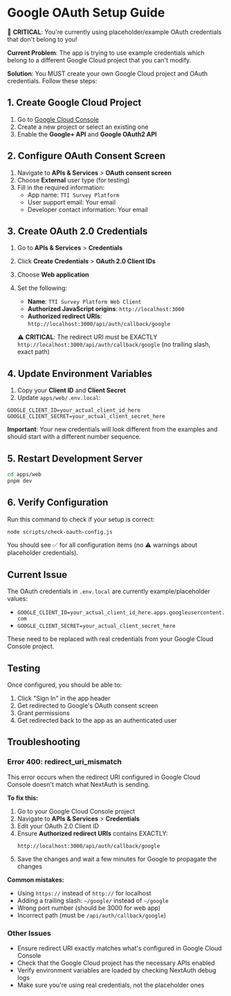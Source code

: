 # Google OAuth Setup Guide

🚨 **CRITICAL**: You're currently using placeholder/example OAuth credentials that don't belong to you!

**Current Problem**: The app is trying to use example credentials which belong to a different Google Cloud project that you can't modify.

**Solution**: You MUST create your own Google Cloud project and OAuth credentials. Follow these steps:

## 1. Create Google Cloud Project

1. Go to [Google Cloud Console](https://console.cloud.google.com/)
2. Create a new project or select an existing one
3. Enable the **Google+ API** and **Google OAuth2 API**

## 2. Configure OAuth Consent Screen

1. Navigate to **APIs & Services** > **OAuth consent screen**
2. Choose **External** user type (for testing)
3. Fill in the required information:
   - App name: `TTI Survey Platform`
   - User support email: Your email
   - Developer contact information: Your email

## 3. Create OAuth 2.0 Credentials

1. Go to **APIs & Services** > **Credentials**
2. Click **Create Credentials** > **OAuth 2.0 Client IDs**
3. Choose **Web application**
4. Set the following:
   - **Name**: `TTI Survey Platform Web Client`
   - **Authorized JavaScript origins**: `http://localhost:3000`
   - **Authorized redirect URIs**: `http://localhost:3000/api/auth/callback/google`

   ⚠️ **CRITICAL**: The redirect URI must be EXACTLY `http://localhost:3000/api/auth/callback/google` (no trailing slash, exact path)

## 4. Update Environment Variables

1. Copy your **Client ID** and **Client Secret**
2. Update `apps/web/.env.local`:

```env
GOOGLE_CLIENT_ID=your_actual_client_id_here
GOOGLE_CLIENT_SECRET=your_actual_client_secret_here
```

**Important**: Your new credentials will look different from the examples and should start with a different number sequence.

## 5. Restart Development Server

```bash
cd apps/web
pnpm dev
```

## 6. Verify Configuration

Run this command to check if your setup is correct:

```bash
node scripts/check-oauth-config.js
```

You should see ✅ for all configuration items (no ⚠️ warnings about placeholder credentials).

## Current Issue

The OAuth credentials in `.env.local` are currently example/placeholder values:
- `GOOGLE_CLIENT_ID=your_actual_client_id_here.apps.googleusercontent.com`
- `GOOGLE_CLIENT_SECRET=your_actual_client_secret_here`

These need to be replaced with real credentials from your Google Cloud Console project.

## Testing

Once configured, you should be able to:
1. Click "Sign In" in the app header
2. Get redirected to Google's OAuth consent screen
3. Grant permissions
4. Get redirected back to the app as an authenticated user

## Troubleshooting

### Error 400: redirect_uri_mismatch

This error occurs when the redirect URI configured in Google Cloud Console doesn't match what NextAuth is sending. 

**To fix this:**

1. Go to your Google Cloud Console project
2. Navigate to **APIs & Services** > **Credentials**
3. Edit your OAuth 2.0 Client ID
4. Ensure **Authorized redirect URIs** contains EXACTLY:
   ```
   http://localhost:3000/api/auth/callback/google
   ```
5. Save the changes and wait a few minutes for Google to propagate the changes

**Common mistakes:**
- Using `https://` instead of `http://` for localhost
- Adding a trailing slash: `~/google/` instead of `~/google`
- Wrong port number (should be 3000 for web app)
- Incorrect path (must be `/api/auth/callback/google`)

### Other Issues

- Ensure redirect URI exactly matches what's configured in Google Cloud Console
- Check that the Google Cloud project has the necessary APIs enabled
- Verify environment variables are loaded by checking NextAuth debug logs
- Make sure you're using real credentials, not the placeholder ones